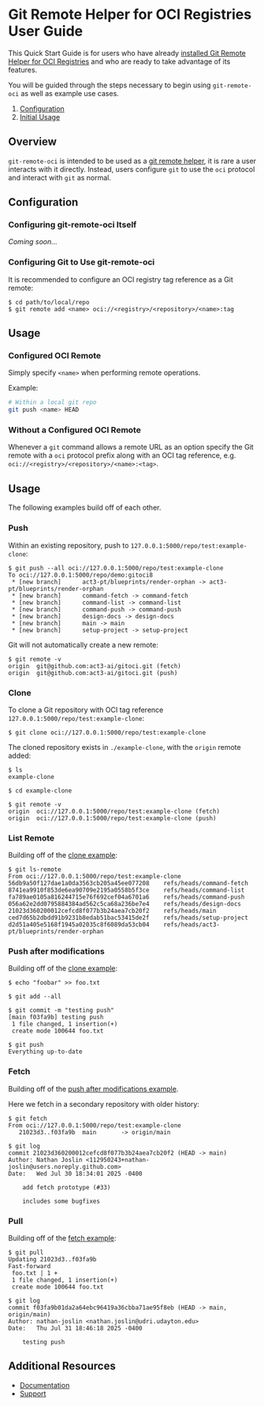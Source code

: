 # Git Remote Helper for OCI Registries User Guide

This Quick Start Guide is for users who have already [installed Git Remote Helper for OCI Registries](installation-guide.md) and who are ready to take advantage of its features.

You will be guided through the steps necessary to begin using `git-remote-oci` as well as example use cases.

1. [Configuration](#configuration)
2. [Initial Usage](#initial-usage)

## Overview

`git-remote-oci` is intended to be used as a [git remote helper](https://git-scm.com/docs/gitremote-helpers), it is rare a user interacts with it directly. Instead, users configure `git` to use the `oci` protocol and interact with `git` as normal.

## Configuration

### Configuring git-remote-oci Itself

*Coming soon...*

### Configuring Git to Use git-remote-oci

It is recommended to configure an OCI registry tag reference as a Git remote:

```console
$ cd path/to/local/repo
$ git remote add <name> oci://<registry>/<repository>/<name>:tag
```

## Usage

### Configured OCI Remote

Simply specify `<name>` when performing remote operations.

Example:

```bash
# Within a local git repo
git push <name> HEAD
```

### Without a Configured OCI Remote

Whenever a `git` command allows a remote URL as an option specify the Git remote with a `oci` protocol prefix along with an OCI tag reference, e.g. `oci://<registry>/<repository>/<name>:<tag>`.

## Usage

The following examples build off of each other.

### Push

Within an existing repository, push to `127.0.0.1:5000/repo/test:example-clone`:

```console
$ git push --all oci://127.0.0.1:5000/repo/test:example-clone
To oci://127.0.0.1:5000/repo/demo:gitoci8
 * [new branch]      act3-pt/blueprints/render-orphan -> act3-pt/blueprints/render-orphan
 * [new branch]      command-fetch -> command-fetch
 * [new branch]      command-list -> command-list
 * [new branch]      command-push -> command-push
 * [new branch]      design-docs -> design-docs
 * [new branch]      main -> main
 * [new branch]      setup-project -> setup-project
```

Git will not automatically create a new remote:

```console
$ git remote -v
origin  git@github.com:act3-ai/gitoci.git (fetch)
origin  git@github.com:act3-ai/gitoci.git (push)
```

### Clone

To clone a Git repository with OCI tag reference `127.0.0.1:5000/repo/test:example-clone`:

```console
$ git clone oci://127.0.0.1:5000/repo/test:example-clone
```

The cloned repository exists in `./example-clone`, with the `origin` remote added:

```console
$ ls
example-clone

$ cd example-clone

$ git remote -v
origin	oci://127.0.0.1:5000/repo/test:example-clone (fetch)
origin	oci://127.0.0.1:5000/repo/test:example-clone (push)
```

### List Remote

Building off of the [clone example](#clone):

```console
$ git ls-remote
From oci://127.0.0.1:5000/repo/test:example-clone
56db9a50f127dae1a0da3563cb205a45ee077208	refs/heads/command-fetch
8741ea9910f853de6ea90709e2195a0558b5f3ce	refs/heads/command-list
fa789ae0105a816244715e76f692cef04a6701a6	refs/heads/command-push
056a62e2dd0795884384ad562c5ca68a236be7e4	refs/heads/design-docs
21023d360200012cefcd8f077b3b24aea7cb20f2	refs/heads/main
ced7d65b2dbdd91b9231b8edab51bac53415de2f	refs/heads/setup-project
d2d51a405e5168f1945a02035c8f6089da53cb04	refs/heads/act3-pt/blueprints/render-orphan
```

### Push after modifications

Building off of the [clone example](#clone):

```console
$ echo "foobar" >> foo.txt

$ git add --all

$ git commit -m "testing push"
[main f03fa9b] testing push
 1 file changed, 1 insertion(+)
 create mode 100644 foo.txt

$ git push
Everything up-to-date
```

### Fetch

Building off of the [push after modifications example](#push-after-modifications).

Here we fetch in a secondary repository with older history:

```console
$ git fetch
From oci://127.0.0.1:5000/repo/test:example-clone
   21023d3..f03fa9b  main       -> origin/main

$ git log
commit 21023d360200012cefcd8f077b3b24aea7cb20f2 (HEAD -> main)
Author: Nathan Joslin <112950243+nathan-joslin@users.noreply.github.com>
Date:   Wed Jul 30 18:34:01 2025 -0400

    add fetch prototype (#33)
    
    includes some bugfixes
```

### Pull

Building off of the [fetch example](#fetch):

```console
$ git pull
Updating 21023d3..f03fa9b
Fast-forward
 foo.txt | 1 +
 1 file changed, 1 insertion(+)
 create mode 100644 foo.txt

$ git log
commit f03fa9b01da2a64ebc96419a36cbba71ae95f8eb (HEAD -> main, origin/main)
Author: nathan-joslin <nathan.joslin@udri.udayton.edu>
Date:   Thu Jul 31 18:46:18 2025 -0400

    testing push
```

## Additional Resources

- [Documentation](./../README.md#documentation)
- [Support](./../README.md#support)
